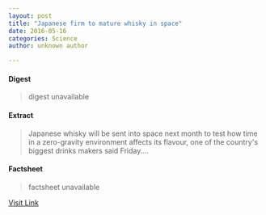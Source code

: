 ```yaml
---
layout: post
title: "Japanese firm to mature whisky in space"
date: 2016-05-16
categories: Science
author: unknown author

---
```



#### Digest
>digest unavailable

#### Extract
>Japanese whisky will be sent into space next month to test how time in a zero-gravity environment affects its flavour, one of the country's biggest drinks makers said Friday....

#### Factsheet
>factsheet unavailable

[Visit Link](http://phys.org/news/2015-07-japanese-firm-mature-whisky-space.html)


